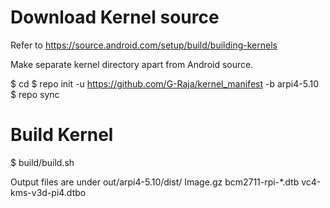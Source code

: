 

# Download Kernel source
 
 Refer to https://source.android.com/setup/build/building-kernels

 Make separate kernel directory apart from Android source.

  $ cd <kernel directory>
  $ repo init -u https://github.com/G-Raja/kernel_manifest -b arpi4-5.10
  $ repo sync
 

 # Build Kernel
  $ build/build.sh

  Output files are under out/arpi4-5.10/dist/
    Image.gz
    bcm2711-rpi-*.dtb
    vc4-kms-v3d-pi4.dtbo
